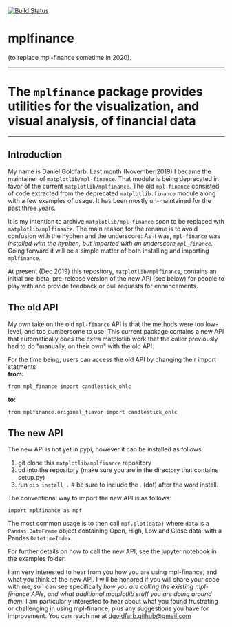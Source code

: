 [![Build Status](https://travis-ci.org/matplotlib/mplfinance.svg?branch=master)](https://travis-ci.org/matplotlib/mplfinance)

# mplfinance
(to replace mpl-finance sometime in 2020).

---
# The `mplfinance` package provides utilities for the visualization, and visual analysis, of financial data

---


## Introduction
My name is Daniel Goldfarb.  Last month (November 2019) I became the maintainer of `matplotlib/mpl-finance`.  That module is being deprecated in favor of the current `matplotlib/mplfinance`.  The old `mpl-finance` consisted of code extracted from the deprecated `matplotlib.finance` module along with a few examples of usage.  It has been mostly un-maintained for the past three years.  

It is my intention to archive `matplotlib/mpl-finance` soon to be replaced wth `matplotlib/mplfinance`.  The main reason for the rename is to avoid confusion with the hyphen and the underscore: As it was, `mpl-finance` was *installed with the hyphen, but imported with an underscore `mpl_finance`.*  Going forward it will be a simple matter of both installing and importing `mplfinance`.

At present (Dec 2019) this repository, `matplotlib/mplfinance`, contains an initial pre-beta, pre-release version of the new API (see below) for people to play with and provide feedback or pull requests for enhancements.

## The old API
My own take on the old `mpl-finance` API is that the methods were too low-level, and too cumbersome to use.  This current package contains a new API that automatically does the extra matplotlib work that the caller previously had to do "manually, on their own" with the old API.  

For the time being, users can access the old API by changing their import statments<br>**from:**

    from mpl_finance import candlestick_ohlc
    
**to:**

    from mplfinance.original_flavor import candlestick_ohlc

## The new API

The new API is not yet in pypi, however it can be installed as follows:

   1. git clone this `matplotlib/mplfinance` repository
   2. cd into the repository (make sure you are in the directory that contains setup.py)
   3. run `pip install .`  # be sure to include the . (dot) after the word install.

The conventional way to import the new API is as follows:

    import mplfinance as mpf
    
The most common usage is to then call `mpf.plot(data)` where `data` is a `Pandas DataFrame` object containing Open, High, Low and Close data, with a Pandas `DatetimeIndex`.

For further details on how to call the new API, see the jupyter notebook in the examples folder:

I am very interested to hear from you how you are using mpl-finance, and what you think of the new API.  I will be honored if you will share your code with me, so I can see specifically *how you are calling the existing mpl-finance APIs, and what additional matplotlib stuff you are doing around them.*  I am particularly interested to hear about what you found frustrating or challenging in using mpl-finance, plus any suggestions you have for improvement.  You can reach me at dgoldfarb.github@gmail.com
